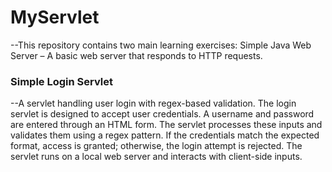 
# MyServlet
--This repository contains two main learning exercises: Simple Java Web Server – A basic web server that responds to HTTP requests.
### Simple Login Servlet 
--A servlet handling user login with regex-based validation. The login servlet is designed to accept user credentials. A username and password are entered through an HTML form. The servlet processes these inputs and validates them using a regex pattern. If the credentials match the expected format, access is granted; otherwise, the login attempt is rejected. The servlet runs on a local web server and interacts with client-side inputs.

